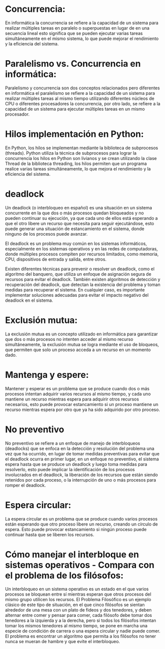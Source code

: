 # Concurrencia:

En informática la concurrencia se refiere a la capacidad de un sistema para realizar múltiples tareas en paralelo o superpuestas en lugar de en una secuencia lineal esto significa que se pueden ejecutar varias tareas simultáneamente en el mismo sistema, lo que puede mejorar el rendimiento y la eficiencia del sistema.


# Paralelismo vs. Concurrencia en informática: 

Paralelismo y concurrencia son dos conceptos relacionados pero diferentes en informática el paralelismo se refiere a la capacidad de un sistema para realizar múltiples tareas al mismo tiempo utilizando diferentes núcleos de CPU o diferentes procesadores la concurrencia, por otro lado, se refiere a la capacidad de un sistema para ejecutar múltiples tareas en un mismo procesador.

# Hilos implementación en Python: 

En Python, los hilos se implementan mediante la biblioteca de subprocesos (threads). Python utiliza la técnica de subprocesos para lograr la concurrencia los hilos en Python son livianos y se crean utilizando la clase Thread de la biblioteca threading, los hilos permiten que un programa realice varias tareas simultáneamente, lo que mejora el rendimiento y la eficiencia del sistema.

# deadlock

Un deadlock (o interbloqueo en español) es una situación en un sistema concurrente en la que dos o más procesos quedan bloqueados y no pueden continuar su ejecución, ya que cada uno de ellos está esperando a que el otro libere un recurso que necesita para seguir ejecutándose, esto puede generar una situación de estancamiento en el sistema, donde ninguno de los procesos puede avanzar.

El deadlock es un problema muy común en los sistemas informáticos, especialmente en los sistemas operativos y en las redes de computadoras, donde múltiples procesos compiten por recursos limitados, como memoria, CPU, dispositivos de entrada y salida, entre otros.

Existen diferentes técnicas para prevenir o resolver un deadlock, como el algoritmo del banquero, que utiliza un enfoque de asignación segura de recursos para evitar el deadlock. También existen algoritmos de detección y recuperación del deadlock, que detectan la existencia del problema y toman medidas para recuperar el sistema. En cualquier caso, es importante implementar soluciones adecuadas para evitar el impacto negativo del deadlock en el sistema.

# Exclusión mutua:

La exclusión mutua es un concepto utilizado en informática para garantizar que dos o más procesos no intenten acceder al mismo recurso simultáneamente, la exclusión mutua se logra mediante el uso de bloqueos, que permiten que solo un proceso acceda a un recurso en un momento dado.

# Mantenga y espere: 

Mantener y esperar es un problema que se produce cuando dos o más procesos intentan adquirir varios recursos al mismo tiempo, y cada uno mantiene un recurso mientras espera para adquirir otros recursos necesarios, esto puede provocar estancamiento si un proceso mantiene un recurso mientras espera por otro que ya ha sido adquirido por otro proceso.

# No preventivo 

No preventivo se refiere a un enfoque de manejo de interbloqueos (deadlocks) que se enfoca en la detección y resolución del problema una vez que ha ocurrido, en lugar de tomar medidas preventivas para evitar que el deadlock ocurra en primer lugar, en un enfoque no preventivo, el sistema espera hasta que se produce un deadlock y luego toma medidas para resolverlo, esto puede implicar la identificación de los procesos involucrados en el deadlock, la liberación de los recursos que están siendo retenidos por cada proceso, o la interrupción de uno o más procesos para romper el deadlock.

# Espera circular: 

La espera circular es un problema que se produce cuando varios procesos están esperando que otro proceso libere un recurso, creando un círculo de espera. Esto puede provocar estancamiento si ningún proceso puede continuar hasta que se liberen los recursos. 




# Cómo manejar el interbloque en sistemas operativos - Compara con el problema de los filósofos: 

Un interbloqueo en un sistema operativo es un estado en el que varios procesos se bloquean entre sí mientras esperan que otros procesos del mismo grupo utilicen los recursos. 
El Problema Filosófico es un ejemplo clásico de este tipo de situación, en el que cinco filósofos se sientan alrededor de una mesa con un plato de fideos y dos tenedores, y deben alternar entre comer y pensar para comer, cada filósofo debe tomar dos tenedores a la izquierda y a la derecha, pero si todos los filósofos intentan tomar los mismos tenedores al mismo tiempo, se pone en marcha una especie de condición de carrera  o una espera circular y nadie puede comer. El problema es encontrar un algoritmo que permita a los filósofos no tener nunca se mueran de hambre y que evite el interbloqueo.


